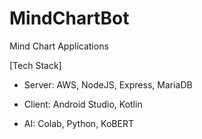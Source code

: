 # MindChartBot
Mind Chart Applications

[Tech Stack]
- Server: AWS, NodeJS, Express, MariaDB

- Client: Android Studio, Kotlin

- AI: Colab, Python, KoBERT
